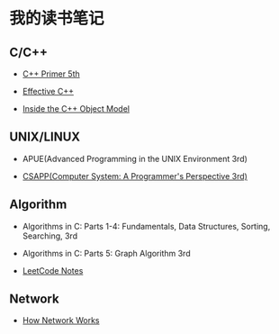 # 我的读书笔记

## C/C++

* [C++ Primer 5th](./c++_primer_5th.md)

* [Effective C++](./effective_c++_3rd.md)

* [Inside the C++ Object Model](./inside_the_c++_object_model.md)

## UNIX/LINUX

* APUE(Advanced Programming in the UNIX Environment 3rd)

* [CSAPP(Computer System: A Programmer's Perspective 3rd)](./csapp.md)

## Algorithm

* Algorithms in C: Parts 1-4: Fundamentals, Data Structures, Sorting, Searching, 3rd

* Algorithms in C: Parts 5: Graph Algorithm 3rd

* [LeetCode Notes](./leetcode.md)

## Network

* [How Network Works](./how_network_works.md)

